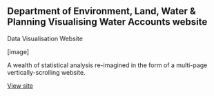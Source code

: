 ## Department of Environment, Land, Water & Planning Visualising Water Accounts website

Data Visualisation Website

[image]

A wealth of statistical analysis re-imagined in the form of a multi-page vertically-scrolling website.

[View site](#)